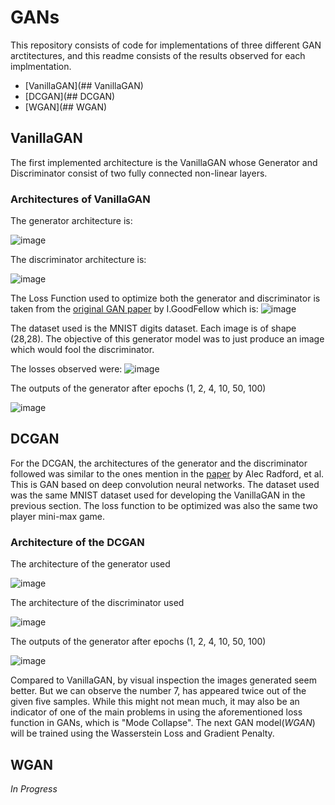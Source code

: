 # GANs

This repository consists of code for implementations of three different GAN arctitectures, and this readme consists of the results observed for each implmentation.
* [VanillaGAN](## VanillaGAN)
* [DCGAN](## DCGAN)
* [WGAN](## WGAN)

## VanillaGAN

The first implemented architecture is the VanillaGAN whose Generator and Discriminator consist of two fully connected non-linear layers.

### Architectures of VanillaGAN

The generator architecture is:

![image](https://github.com/psvkaushik/GANs/assets/86014345/748168dd-93e0-4d63-acd9-b7798f74bcbc)

The discriminator architecture is:

![image](https://github.com/psvkaushik/GANs/assets/86014345/7f1337c5-44d4-4104-aac9-8c98cbc89fcb)

The Loss Function used to optimize both the generator and discriminator is taken from the [original GAN paper](https://arxiv.org/pdf/1406.2661.pdf) by I.GoodFellow which is: ![image](https://github.com/psvkaushik/GANs/assets/86014345/19e4f266-b643-45a2-a753-9cf946030541)

The dataset used is the MNIST digits dataset. Each image is of shape (28,28). The objective of this generator model was to just produce an image which would fool the discriminator.

The losses observed were:
![image](https://github.com/psvkaushik/GANs/assets/86014345/16b5c202-d468-434e-b386-05559a5187c0)

The outputs of the generator after epochs  (1, 2, 4, 10, 50, 100)

![image](https://github.com/psvkaushik/GANs/assets/86014345/cbe8001f-e202-4fb5-be17-dfc7bf400a12)



## DCGAN

For the DCGAN, the architectures of the generator and the discriminator followed was similar to the ones mention in the [paper](https://arxiv.org/pdf/1511.06434v2.pdf) by Alec Radford, et al. This is GAN based on deep convolution neural networks. The dataset used was the same MNIST dataset used for developing the VanillaGAN in the previous section. The loss function to be optimized was also the same two player mini-max game.

### Architecture of the DCGAN

The architecture of the generator used

![image](https://github.com/psvkaushik/GANs/assets/86014345/e78fd65f-ae43-4aa0-81bb-0bf144d8085b)

The architecture of the discriminator used 

![image](https://github.com/psvkaushik/GANs/assets/86014345/cbb8994b-5a13-45d5-9c52-681e094c551c)

The outputs of the generator after epochs  (1, 2, 4, 10, 50, 100)

![image](https://github.com/psvkaushik/GANs/assets/86014345/ac0adc6b-455d-4d83-a391-45cf3779216d)

Compared to VanillaGAN, by visual inspection the images generated seem better. But we can observe the number 7, has appeared twice out of the given five samples. While this might not mean much, it may also be an indicator of one of the main problems in using the aforementioned loss function in GANs, which is "Mode Collapse". 
The next GAN model(*WGAN*) will be trained using the Wasserstein Loss and Gradient Penalty.

## WGAN
*In Progress*



